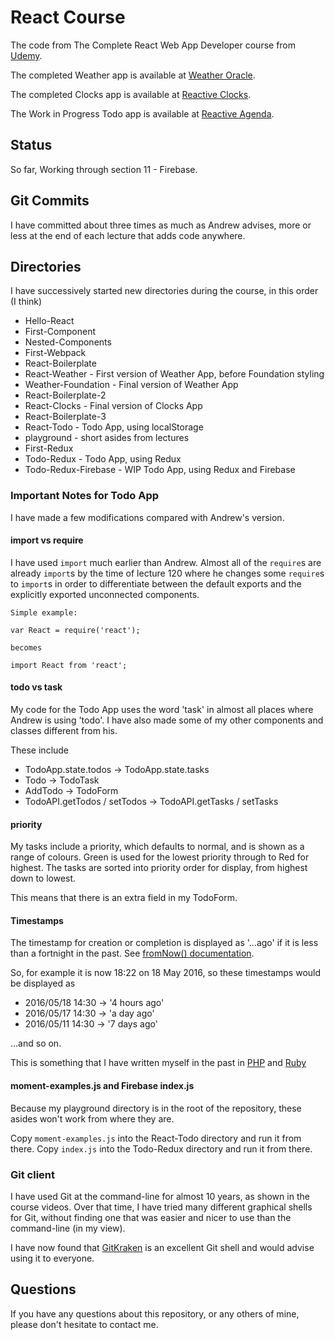 # React Course

The code from The Complete React Web App Developer course from
[Udemy](https://www.udemy.com/the-complete-react-web-app-developer-course).

The completed Weather app is available at
[Weather Oracle](http://weather-oracle.herokuapp.com).

The completed Clocks app is available at
[Reactive Clocks](http://reactive-clocks.herokuapp.com).

The Work in Progress Todo app is available at
[Reactive Agenda](http://reactive-agenda.herokuapp.com).

## Status

So far, Working through section 11 - Firebase.

## Git Commits

I have committed about three times as much as Andrew advises, more or less at the end of
each lecture that adds code anywhere.

## Directories

I have successively started new directories during the course, in this order (I think)

* Hello-React
* First-Component
* Nested-Components
* First-Webpack
* React-Boilerplate
* React-Weather       - First version of Weather App, before Foundation styling
* Weather-Foundation  - Final version of Weather App
* React-Boilerplate-2
* React-Clocks        - Final version of Clocks App
* React-Boilerplate-3
* React-Todo          - Todo App, using localStorage
* playground          - short asides from lectures
* First-Redux
* Todo-Redux          - Todo App, using Redux
* Todo-Redux-Firebase - WIP Todo App, using Redux and Firebase

### Important Notes for Todo App

I have made a few modifications compared with Andrew's version.

#### import vs require

I have used `import` much earlier than Andrew. Almost all of the `require`s are already
`import`s by the time of lecture 120 where he changes some `require`s to `import`s in
order to differentiate between the default exports and the explicitly exported
unconnected components.

```
Simple example:

var React = require('react');

becomes

import React from 'react';
```

#### todo vs task

My code for the Todo App uses the word 'task' in almost all places where Andrew is using 'todo'.
I have also made some of my other components and classes different from his.

These include

* TodoApp.state.todos -> TodoApp.state.tasks
* Todo -> TodoTask
* AddTodo -> TodoForm
* TodoAPI.getTodos / setTodos -> TodoAPI.getTasks / setTasks

#### priority

My tasks include a priority, which defaults to normal, and is shown as a range of
colours. Green is used for the lowest priority through to Red for highest. The tasks
are sorted into priority order for display, from highest down to lowest.

This means that there is an extra field in my TodoForm.

#### Timestamps

The timestamp for creation or completion is displayed as '...ago' if it is less than a fortnight
in the past. See [fromNow() documentation](http://momentjs.com/docs/#/displaying/fromnow/).

So, for example it is now 18:22 on 18 May 2016, so these timestamps would be displayed as

* 2016/05/18 14:30 -> '4 hours ago'
* 2016/05/17 14:30 -> 'a day ago'
* 2016/05/11 14:30 -> '7 days ago'

...and so on.

This is something that I have written myself in the past in
[PHP](https://github.com/JulianNicholls/RSS-Viewer/blob/master/humantime.php)
and
[Ruby](https://github.com/JulianNicholls/ruby-rss-reader/blob/master/humantime.rb)

#### moment-examples.js and Firebase index.js

Because my playground directory is in the root of the repository, these asides won't work
from where they are.

Copy `moment-examples.js` into the React-Todo directory and run it from there.
Copy `index.js` into the Todo-Redux directory and run it from there.

### Git client

I have used Git at the command-line for almost 10 years, as shown in the course videos.
Over that time, I have tried many different graphical shells for Git, without finding
one that was easier and nicer to use than the command-line (in my view).

I have now found that [GitKraken](https://www.gitkraken.com) is an excellent Git shell and
would advise using it to everyone.

## Questions

If you have any questions about this repository, or any others of mine, please don't hesitate
to contact me.
